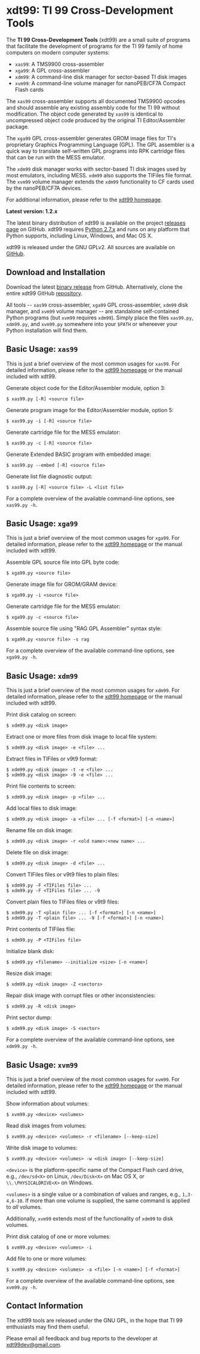 xdt99: TI 99 Cross-Development Tools
====================================

The **TI 99 Cross-Development Tools** (xdt99) are a small suite of programs that
facilitate the development of programs for the TI 99 family of home computers on
modern computer systems:

 * `xas99`: A TMS9900 cross-assembler
 * `xga99`: A GPL cross-assembler
 * `xdm99`: A command-line disk manager for sector-based TI disk images
 * `xvm99`: A command-line volume manager for nanoPEB/CF7A Compact Flash cards

The `xas99` cross-assembler supports all documented TMS9900 opcodes and should
assemble any existing assembly code for the TI 99 without modification.  The
object code generated by `xas99` is identical to uncompressed object code
produced by the original TI Editor/Assembler package.

The `xga99` GPL cross-assembler generates GROM image files for TI's proprietary
Graphics Programming Language (GPL).  The GPL assembler is a quick way to
translate self-written GPL programs into RPK cartridge files that can be run
with the MESS emulator.

The `xdm99` disk manager works with sector-based TI disk images used by most
emulators, including MESS.  `xdm99` also supports the TIFiles file format.  The
`xvm99` volume manager extends the `xdm99` functionality to CF cards used by the
nanoPEB/CF7A devices.

For additional information, please refer to the [xdt99 homepage][1].

**Latest version: 1.2.x**

The latest binary distribution of xdt99 is available on the project
[releases page][2] on GitHub.  xdt99 requires [Python 2.7.x][4] and runs on any
platform that Python supports, including Linux, Windows, and Mac OS X.

xdt99 is released under the GNU GPLv2.  All sources are available on
[GitHub][3].


Download and Installation
-------------------------

Download the latest [binary release][2] from GitHub.  Alternatively, clone the
entire xdt99 GitHub [repository][3].

All tools -- `xas99` cross-assembler, `xga99` GPL cross-assembler, `xdm99`
disk manager, and `xvm99` volume manager -- are standalone self-contained
Python programs (but `xvm99` requires `xdm99`).  Simply place the files
`xas99.py`, `xdm99.py`, and `xvm99.py` somewhere into your `$PATH` or whereever
your Python installation will find them.


Basic Usage: `xas99`
--------------------

This is just a brief overview of the most common usages for `xas99`.  For
detailed information, please refer to the [xdt99 homepage][1] or the manual
included with xdt99.

Generate object code for the Editor/Assembler module, option 3:

	$ xas99.py [-R] <source file>
	
Generate program image for the Editor/Assembler module, option 5:

	$ xas99.py -i [-R] <source file>

Generate cartridge file for the MESS emulator:

	$ xas99.py -c [-R] <source file>

Generate Extended BASIC program with embedded image:

	$ xas99.py --embed [-R] <source file>

Generate list file diagnostic output:

	$ xas99.py [-R] <source file> -L <list file>

For a complete overview of the available command-line options, see `xas99.py
-h`.


Basic Usage: `xga99`
--------------------

This is just a brief overview of the most common usages for `xga99`.  For
detailed information, please refer to the [xdt99 homepage][1] or the manual
included with xdt99.

Assemble GPL source file into GPL byte code:

	$ xga99.py <source file>

Generate image file for GROM/GRAM device:

	$ xga99.py -i <source file>

Generate cartridge file for the MESS emulator:

	$ xga99.py -c <source file>

Assemble source file using "RAG GPL Assembler" syntax style:

	$ xga99.py <source file> -s rag

For a complete overview of the available command-line options, see `xga99.py
-h`.


Basic Usage: `xdm99`
--------------------

This is just a brief overview of the most common usages for `xdm99`.  For
detailed information, please refer to the [xdt99 homepage][1] or the manual
included with xdt99.

Print disk catalog on screen:

	$ xdm99.py <disk image>

Extract one or more files from disk image to local file system:

	$ xdm99.py <disk image> -e <file> ...

Extract files in TIFiles or v9t9 format:

	$ xdm99.py <disk image> -t -e <file> ...
	$ xdm99.py <disk image> -9 -e <file> ...

Print file contents to screen:

	$ xdm99.py <disk image> -p <file> ...

Add local files to disk image:

	$ xdm99.py <disk image> -a <file> ... [-f <format>] [-n <name>]

Rename file on disk image:

	$ xdm99.py <disk image> -r <old name>:<new name> ...

Delete file on disk image:

	$ xdm99.py <disk image> -d <file> ...

Convert TIFiles files or v9t9 files to plain files:

	$ xdm99.py -F <TIFiles file> ...
	$ xdm99.py -F <TIFiles file> ... -9

Convert plain files to TIFiles files or v9t9 files:

	$ xdm99.py -T <plain file> ... [-f <format>] [-n <name>]
	$ xdm99.py -T <plain file> ... -9 [-f <format>] [-n <name>]

Print contents of TIFiles file:

	$ xdm99.py -P <TIFiles file>

Initialize blank disk:

	$ xdm99.py <filename> --initialize <size> [-n <name>]

Resize disk image:

	$ xdm99.py <disk image> -Z <sectors>

Repair disk image with corrupt files or other inconsistencies:

	$ xdm99.py -R <disk image>

Print sector dump:

	$ xdm99.py <disk image> -S <sector>

For a complete overview of the available command-line options, see `xdm99.py
-h`.


Basic Usage: `xvm99`
--------------------

This is just a brief overview of the most common usages for `xvm99`.  For
detailed information, please refer to the [xdt99 homepage][1] or the manual
included with xdt99.

Show information about volumes:

	$ xvm99.py <device> <volumes>

Read disk images from volumes:

	$ xvm99.py <device> <volumes> -r <filename> [--keep-size]

Write disk image to volumes:

	$ xvm99.py <device> <volumes> -w <disk image> [--keep-size]

`<device>` is the platform-specific name of the Compact Flash card drive, e.g.,
`/dev/sd<X>` on Linux, `/dev/Disk<X>` on Mac OS X, or `\\.\PHYSICALDRIVE<X>` on
Windows.

`<volumes>` is a single value or a combination of values and ranges, e.g.,
`1,3-4,6-10`.  If more than one volume is supplied, the same command is applied
to *all* volumes.

Additionally, `xvm99` extends most of the functionality of `xdm99` to disk
volumes.

Print disk catalog of one or more volumes:

	$ xvm99.py <device> <volumes> -i

Add file to one or more volumes:

	$ xvm99.py <device> <volumes> -a <file> [-n <name>] [-f <format>]

For a complete overview of the available command-line options, see `xvm99.py
-h`.


Contact Information
-------------------

The xdt99 tools are released under the GNU GPL, in the hope that TI 99
enthusiasts may find them useful.

Please email all feedback and bug reports to the developer at
<xdt99dev@gmail.com>.


[1]: https://endlos99.github.io/xdt99
[2]: https://github.com/endlos99/xdt99/releases
[3]: https://github.com/endlos99/xdt99
[4]: https://www.python.org/downloads/
